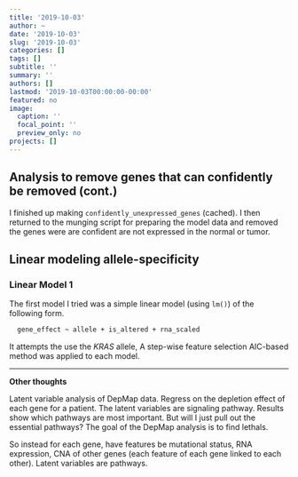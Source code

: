 ```yaml
---
title: '2019-10-03'
author: ~
date: '2019-10-03'
slug: '2019-10-03'
categories: []
tags: []
subtitle: ''
summary: ''
authors: []
lastmod: '2019-10-03T00:00:00-00:00'
featured: no
image:
  caption: ''
  focal_point: ''
  preview_only: no
projects: []
---
```


## Analysis to remove genes that can confidently be removed (cont.)

I finished up making `confidently_unexpressed_genes` (cached).
I then returned to the munging script for  preparing the model data and removed the genes were are confident are not expressed in the normal or tumor.

## Linear modeling allele-specificity

### Linear Model 1

The first model I tried was a simple linear model (using `lm()`) of the following form.

```txt
  gene_effect ~ allele + is_altered + rna_scaled
```

It attempts the use the *KRAS* allele, 
A step-wise feature selection AIC-based method was applied to each model.

---

**Other thoughts**

Latent variable analysis of DepMap data.
Regress on the depletion effect of each gene for a patient.
The latent variables are signaling pathway.
Results show which pathways are most important.
But will I just pull out the essential pathways?
The goal of the DepMap analysis is to find lethals.

So instead for each gene, have features be mutational status, RNA expression, CNA of other genes (each feature of each gene linked to each other). Latent variables are pathways.
